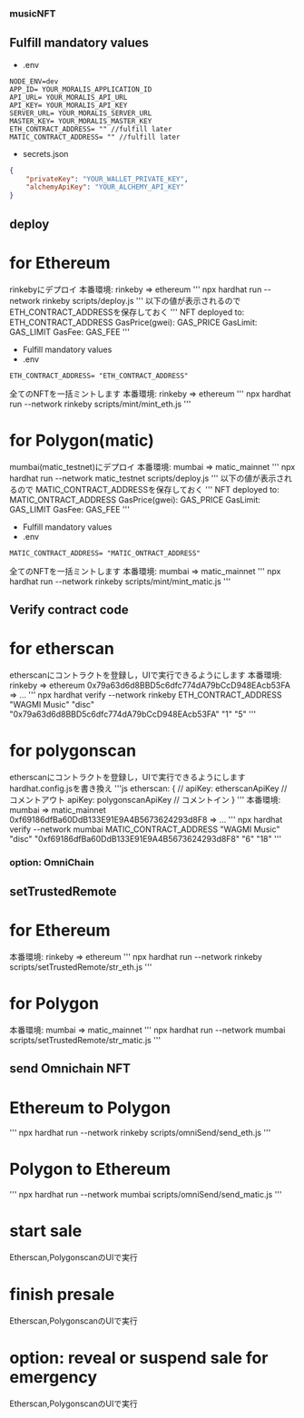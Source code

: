 ### musicNFT

## Fulfill mandatory values
* .env
```
NODE_ENV=dev
APP_ID= YOUR_MORALIS_APPLICATION_ID
API_URL= YOUR_MORALIS_API_URL
API_KEY= YOUR_MORALIS_API_KEY
SERVER_URL= YOUR_MORALIS_SERVER_URL
MASTER_KEY= YOUR_MORALIS_MASTER_KEY
ETH_CONTRACT_ADDRESS= "" //fulfill later
MATIC_CONTRACT_ADDRESS= "" //fulfill later
```
* secrets.json
```json
{
    "privateKey": "YOUR_WALLET_PRIVATE_KEY",
    "alchemyApiKey": "YOUR_ALCHEMY_API_KEY"
}
```
## deploy
# for Ethereum
rinkebyにデプロイ
本番環境: rinkeby => ethereum
'''
npx hardhat run --network rinkeby scripts/deploy.js
'''
以下の値が表示されるので
ETH_CONTRACT_ADDRESSを保存しておく
'''
NFT deployed to: ETH_CONTRACT_ADDRESS
GasPrice(gwei): GAS_PRICE
GasLimit: GAS_LIMIT
GasFee: GAS_FEE
'''
* Fulfill mandatory values
* .env
```
ETH_CONTRACT_ADDRESS= "ETH_CONTRACT_ADDRESS"
```
全てのNFTを一括ミントします
本番環境: rinkeby => ethereum
'''
npx hardhat run --network rinkeby scripts/mint/mint_eth.js
'''
# for Polygon(matic)
mumbai(matic_testnet)にデプロイ
本番環境: mumbai => matic_mainnet
'''
npx hardhat run --network matic_testnet scripts/deploy.js
'''
以下の値が表示されるので
MATIC_CONTRACT_ADDRESSを保存しておく
'''
NFT deployed to: MATIC_ONTRACT_ADDRESS
GasPrice(gwei): GAS_PRICE
GasLimit: GAS_LIMIT
GasFee: GAS_FEE
'''
* Fulfill mandatory values
* .env
```
MATIC_CONTRACT_ADDRESS= "MATIC_ONTRACT_ADDRESS"
```
全てのNFTを一括ミントします
本番環境: mumbai => matic_mainnet
'''
npx hardhat run --network rinkeby scripts/mint/mint_matic.js
'''
## Verify contract code
# for etherscan
etherscanにコントラクトを登録し，UIで実行できるようにします
本番環境: rinkeby => ethereum
          0x79a63d6d8BBD5c6dfc774dA79bCcD948EAcb53FA => ...
'''
npx hardhat verify --network rinkeby ETH_CONTRACT_ADDRESS "WAGMI Music" "disc" "0x79a63d6d8BBD5c6dfc774dA79bCcD948EAcb53FA" "1" "5"
'''
# for polygonscan
etherscanにコントラクトを登録し，UIで実行できるようにします
hardhat.config.jsを書き換え
'''js
etherscan: {
// apiKey: etherscanApiKey // コメントアウト
apiKey: polygonscanApiKey // コメントイン
}
'''
本番環境: mumbai => matic_mainnet
          0xf69186dfBa60DdB133E91E9A4B5673624293d8F8 => ...
'''
npx hardhat verify --network mumbai MATIC_CONTRACT_ADDRESS "WAGMI Music" "disc" "0xf69186dfBa60DdB133E91E9A4B5673624293d8F8" "6" "18"
'''
### option: OmniChain
## setTrustedRemote
# for Ethereum
本番環境: rinkeby => ethereum
'''
npx hardhat run --network rinkeby scripts/setTrustedRemote/str_eth.js
'''
# for Polygon
本番環境: mumbai => matic_mainnet
'''
npx hardhat run --network mumbai scripts/setTrustedRemote/str_matic.js
'''
## send Omnichain NFT
# Ethereum to Polygon
'''
npx hardhat run --network rinkeby scripts/omniSend/send_eth.js
'''
# Polygon to Ethereum
'''
npx hardhat run --network mumbai scripts/omniSend/send_matic.js
'''
# start sale
Etherscan,PolygonscanのUIで実行
# finish presale
Etherscan,PolygonscanのUIで実行
# option: reveal or suspend sale for emergency
Etherscan,PolygonscanのUIで実行
